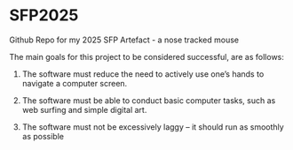 # SFP2025
Github Repo for my 2025 SFP Artefact - a nose tracked mouse

The main goals for this project to be considered successful, are as follows: 

  1. The software must reduce the need to actively use one’s hands to navigate a computer screen.

  2. The software must be able to conduct basic computer tasks, such as web surfing and simple digital art.
    
  3. The software must not be excessively laggy – it should run as smoothly as possible 
